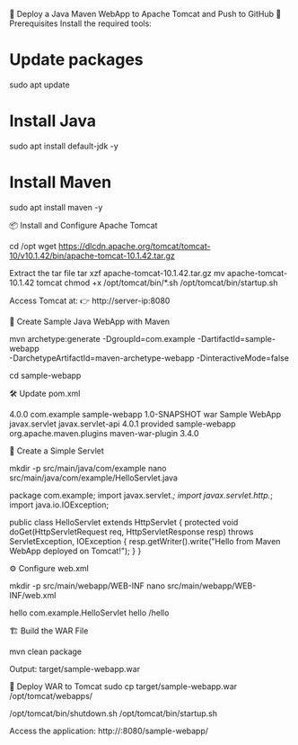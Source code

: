🚀 Deploy a Java Maven WebApp to Apache Tomcat and Push to GitHub
🧰 Prerequisites
Install the required tools:
# Update packages
sudo apt update

# Install Java
sudo apt install default-jdk -y

# Install Maven
sudo apt install maven -y


📦 Install and Configure Apache Tomcat

cd /opt
wget https://dlcdn.apache.org/tomcat/tomcat-10/v10.1.42/bin/apache-tomcat-10.1.42.tar.gz

Extract the tar file
tar xzf apache-tomcat-10.1.42.tar.gz
mv apache-tomcat-10.1.42 tomcat
chmod +x /opt/tomcat/bin/*.sh
/opt/tomcat/bin/startup.sh

Access Tomcat at:
👉 http://server-ip:8080

📁 Create Sample Java WebApp with Maven

mvn archetype:generate -DgroupId=com.example -DartifactId=sample-webapp \
-DarchetypeArtifactId=maven-archetype-webapp -DinteractiveMode=false

cd sample-webapp

🛠 Update pom.xml

<project xmlns="http://maven.apache.org/POM/4.0.0"
         xmlns:xsi="http://www.w3.org/2001/XMLSchema-instance"
         xsi:schemaLocation="http://maven.apache.org/POM/4.0.0 http://maven.apache.org/xsd/maven-4.0.0.xsd">
    <modelVersion>4.0.0</modelVersion>
    <groupId>com.example</groupId>
    <artifactId>sample-webapp</artifactId>
    <version>1.0-SNAPSHOT</version>
    <packaging>war</packaging>
    <name>Sample WebApp</name>
    <dependencies>
        <dependency>
            <groupId>javax.servlet</groupId>
            <artifactId>javax.servlet-api</artifactId>
            <version>4.0.1</version>
            <scope>provided</scope>
        </dependency>
    </dependencies>
    <build>
        <finalName>sample-webapp</finalName>
        <plugins>
            <plugin>
                <groupId>org.apache.maven.plugins</groupId>
                <artifactId>maven-war-plugin</artifactId>
                <version>3.4.0</version>
            </plugin>
        </plugins>
    </build>
</project>


🧾 Create a Simple Servlet

mkdir -p src/main/java/com/example
nano src/main/java/com/example/HelloServlet.java


package com.example;
import javax.servlet.*;
import javax.servlet.http.*;
import java.io.IOException;

public class HelloServlet extends HttpServlet {
    protected void doGet(HttpServletRequest req, HttpServletResponse resp)
            throws ServletException, IOException {
        resp.getWriter().write("Hello from Maven WebApp deployed on Tomcat!");
    }
}


⚙️ Configure web.xml

mkdir -p src/main/webapp/WEB-INF
nano src/main/webapp/WEB-INF/web.xml

<web-app xmlns="http://java.sun.com/xml/ns/javaee"
         version="3.0">
    <servlet>
        <servlet-name>hello</servlet-name>
        <servlet-class>com.example.HelloServlet</servlet-class>
    </servlet>
    <servlet-mapping>
        <servlet-name>hello</servlet-name>
        <url-pattern>/hello</url-pattern>
    </servlet-mapping>
</web-app>

🏗️ Build the WAR File

mvn clean package

Output:
target/sample-webapp.war

🚀 Deploy WAR to Tomcat
sudo cp target/sample-webapp.war /opt/tomcat/webapps/

/opt/tomcat/bin/shutdown.sh
/opt/tomcat/bin/startup.sh

Access the application:
http://<your-server-ip>:8080/sample-webapp/



